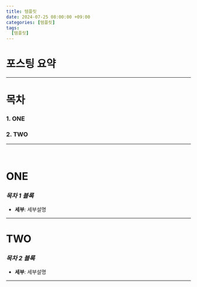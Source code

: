 ```yaml
---
title: 템플릿
date: 2024-07-25 08:00:00 +09:00
categories: [템플릿]
tags:
  [템플릿]
---
```


<!--포스팅 요약-->
# 포스팅 요약
---


<!--목차-->
# 목차
### 1. ONE
### 2. TWO
---

<br>

<!--내용-->

# ONE
###  *목차 1 블록*
* **세부**: 세부설명 
---

# TWO
### *목차 2 블록*
* **세부**: 세부설명 
---


